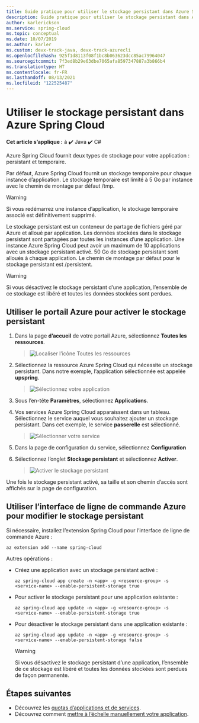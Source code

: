 ```yaml
---
title: Guide pratique pour utiliser le stockage persistant dans Azure Spring Cloud | Microsoft Docs
description: Guide pratique pour utiliser le stockage persistant dans Azure Spring Cloud
author: karlerickson
ms.service: spring-cloud
ms.topic: conceptual
ms.date: 10/07/2019
ms.author: karler
ms.custom: devx-track-java, devx-track-azurecli
ms.openlocfilehash: 925f1d8113f08f1bc8b063623dcc85ac79964047
ms.sourcegitcommit: 7f3ed8b29e63dbe7065afa8597347887a3b866b4
ms.translationtype: HT
ms.contentlocale: fr-FR
ms.lasthandoff: 08/13/2021
ms.locfileid: "122525487"
---
```

# <a name="use-persistent-storage-in-azure-spring-cloud"></a>Utiliser le stockage persistant dans Azure Spring Cloud

**Cet article s’applique :** à ✔️ Java ✔️ C#

Azure Spring Cloud fournit deux types de stockage pour votre application : persistant et temporaire.

Par défaut, Azure Spring Cloud fournit un stockage temporaire pour chaque instance d’application. Le stockage temporaire est limité à 5 Go par instance avec le chemin de montage par défaut /tmp.

> [!WARNING]
> Si vous redémarrez une instance d’application, le stockage temporaire associé est définitivement supprimé.

Le stockage persistant est un conteneur de partage de fichiers géré par Azure et alloué par application. Les données stockées dans le stockage persistant sont partagées par toutes les instances d’une application. Une instance Azure Spring Cloud peut avoir un maximum de 10 applications avec un stockage persistant activé. 50 Go de stockage persistant sont alloués à chaque application. Le chemin de montage par défaut pour le stockage persistant est /persistent.

> [!WARNING]
> Si vous désactivez le stockage persistant d’une application, l’ensemble de ce stockage est libéré et toutes les données stockées sont perdues.

## <a name="use-the-azure-portal-to-enable-persistent-storage"></a>Utiliser le portail Azure pour activer le stockage persistant

1. Dans la page **d’accueil** de votre portail Azure, sélectionnez **Toutes les ressources**.

    >![Localiser l’icône Toutes les ressources](media/portal-all-resources.jpg)

1. Sélectionnez la ressource Azure Spring Cloud qui nécessite un stockage persistant. Dans notre exemple, l’application sélectionnée est appelée **upspring**.

    > ![Sélectionnez votre application](media/select-service.jpg)

1. Sous l’en-tête **Paramètres**, sélectionnez **Applications**.

1. Vos services Azure Spring Cloud apparaissent dans un tableau.  Sélectionnez le service auquel vous souhaitez ajouter un stockage persistant. Dans cet exemple, le service **passerelle** est sélectionné.

    > ![Sélectionner votre service](media/select-gateway.jpg)

1. Dans la page de configuration du service, sélectionnez **Configuration**

1. Sélectionnez l’onglet **Stockage persistant** et sélectionnez **Activer**.

    > ![Activer le stockage persistant](media/enable-persistent-storage.jpg)

Une fois le stockage persistant activé, sa taille et son chemin d’accès sont affichés sur la page de configuration.

## <a name="use-the-azure-cli-to-modify-persistent-storage"></a>Utiliser l’interface de ligne de commande Azure pour modifier le stockage persistant

Si nécessaire, installez l’extension Spring Cloud pour l’interface de ligne de commande Azure :

```azurecli
az extension add --name spring-cloud
```

Autres opérations :

* Créez une application avec un stockage persistant activé :

    ```azurecli
    az spring-cloud app create -n <app> -g <resource-group> -s <service-name> --enable-persistent-storage true
    ```

* Pour activer le stockage persistant pour une application existante :

    ```azurecli
    az spring-cloud app update -n <app> -g <resource-group> -s <service-name> --enable-persistent-storage true
    ```

* Pour désactiver le stockage persistant dans une application existante :

    ```azurecli
    az spring-cloud app update -n <app> -g <resource-group> -s <service-name> --enable-persistent-storage false
    ```

    > [!WARNING]
    > Si vous désactivez le stockage persistant d’une application, l’ensemble de ce stockage est libéré et toutes les données stockées sont perdues de façon permanente.

## <a name="next-steps"></a>Étapes suivantes

* Découvrez les [quotas d’applications et de services](./quotas.md).
* Découvrez comment [mettre à l’échelle manuellement votre application](./how-to-scale-manual.md).
